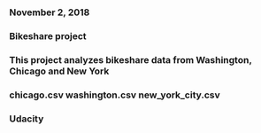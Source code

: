 ### November 2, 2018

### Bikeshare project

### This project analyzes bikeshare data from Washington, Chicago and New York

### chicago.csv washington.csv new_york_city.csv

### Udacity
